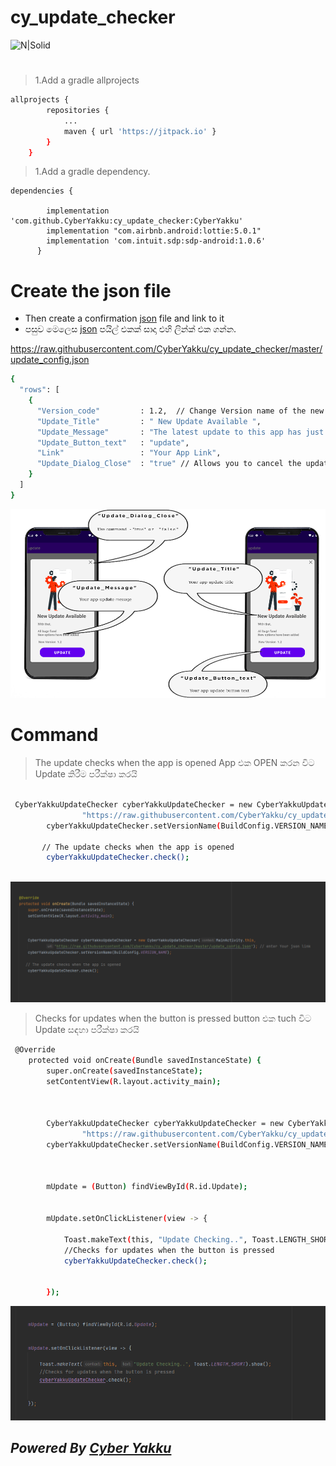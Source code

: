 # cy_update_checker

![N|Solid](https://cyberyakku.com/wp-content/uploads/2021/11/unnamed-file.png)

#


> 1.Add a gradle allprojects
```sh
allprojects {
		repositories {
			...
			maven { url 'https://jitpack.io' }
		}
	}


```

> 1.Add a gradle dependency.


	dependencies {
	
			implementation 'com.github.CyberYakku:cy_update_checker:CyberYakku'
			implementation "com.airbnb.android:lottie:5.0.1"
			implementation 'com.intuit.sdp:sdp-android:1.0.6'
	      }

# Create the json file

- Then create a confirmation [json](https://raw.githubusercontent.com/CyberYakku/cy_update_checker/master/update_config.json) file and link to it
- පසුව මෙලෙස [json](https://raw.githubusercontent.com/CyberYakku/cy_update_checker/master/update_config.json) පයිල් එකක් සාදා එහි ලින්ක් එක ගන්න.



https://raw.githubusercontent.com/CyberYakku/cy_update_checker/master/update_config.json



```sh
{
  "rows": [
    {
      "Version_code"         : 1.2,  // Change Version name of the new update
      "Update_Title"         : " New Update Available ",
      "Update_Message"       : "The latest update to this app has just been released",
      "Update_Button_text"   : "update",
      "Link"                 : "Your App Link",
      "Update_Dialog_Close"  : "true" // Allows you to cancel the update dialog
    }
  ]
}

```

![N|Solid](https://raw.githubusercontent.com/CyberYakku/cy_update_checker/master/2.png)



# Command

> The update checks when the app is opened
> App එක OPEN කරන විට Update කිරීම පරීක්ෂා කරයි
```sh

 CyberYakkuUpdateChecker cyberYakkuUpdateChecker = new CyberYakkuUpdateChecker(MainActivity.this,
                "https://raw.githubusercontent.com/CyberYakku/cy_update_checker/master/update_config.json"); // enter Your json link
        cyberYakkuUpdateChecker.setVersionName(BuildConfig.VERSION_NAME);

       // The update checks when the app is opened
        cyberYakkuUpdateChecker.check();
	
```
![N|Solid](https://raw.githubusercontent.com/CyberYakku/cy_update_checker/master/1.png)


> Checks for updates when the button is pressed
> button එක tuch විට Update සඳහා පරීක්ෂා කරයි

```sh
 @Override
    protected void onCreate(Bundle savedInstanceState) {
        super.onCreate(savedInstanceState);
        setContentView(R.layout.activity_main);



        CyberYakkuUpdateChecker cyberYakkuUpdateChecker = new CyberYakkuUpdateChecker(MainActivity.this,
                "https://raw.githubusercontent.com/CyberYakku/cy_update_checker/master/update_config.json"); // enter Your json link
        cyberYakkuUpdateChecker.setVersionName(BuildConfig.VERSION_NAME);



        mUpdate = (Button) findViewById(R.id.Update);


        mUpdate.setOnClickListener(view -> {

            Toast.makeText(this, "Update Checking..", Toast.LENGTH_SHORT).show();
            //Checks for updates when the button is pressed
            cyberYakkuUpdateChecker.check();


        });

```
![N|Solid](https://raw.githubusercontent.com/CyberYakku/cy_update_checker/master/3.png)



## _Powered By [Cyber Yakku](https://cyberyakku.com/)_

